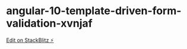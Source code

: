 # angular-10-template-driven-form-validation-xvnjaf

[Edit on StackBlitz ⚡️](https://stackblitz.com/edit/angular-10-template-driven-form-validation-xvnjaf)